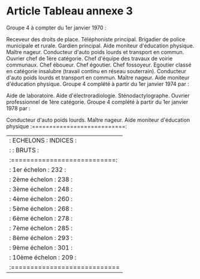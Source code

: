# Article Tableau annexe 3

Groupe 4 à compter du 1er janvier 1970 :

Receveur des droits de place. Téléphoniste principal. Brigadier de police municipale et rurale. Gardien principal. Aide moniteur d'éducation physique. Maître nageur. Conducteur d'auto poids lourds et transport en commun. Ouvrier chef de 1ère catégorie. Chef d'équipe des travaux de voirie communaux. Chef éboueur. Chef égoutier. Chef fossoyeur. Egoutier classé en catégorie insalubre (travail continu en  réseau souterrain). Conducteur d'auto poids lourds et transport en commun. Maître nageur. Aide moniteur d'éducation physique. Groupe 4 complété à partir du 1er janvier 1974 par :

Aide de laboratoire. Aide d'électroradiologie. Sténodactylographe. Ouvrier professionnel de 1ère catégorie. Groupe 4 complété à partir du 1er janvier 1978 par :

Conducteur d'auto poids lourds. Maître nageur. Aide moniteur d'éducation physique :===========================:

<table>
<tr>
<td> :   ECHELONS    :  INDICES  :</td>
</tr>
<tr>
<td> :               :   BRUTS   :</td>
</tr>
<tr>
<td> :===========================:</td>
</tr>
<tr>
<td> :  1er  échelon :    232    :</td>
</tr>
<tr>
<td> :  2ème échelon :    238    :</td>
</tr>
<tr>
<td> :  3ème échelon :    248    :</td>
</tr>
<tr>
<td> :  4ème échelon :    260    :</td>
</tr>
<tr>
<td> :  5ème échelon :    268    :</td>
</tr>
<tr>
<td> :  6ème échelon :    278    :</td>
</tr>
<tr>
<td> :  7ème échelon :    285    :</td>
</tr>
<tr>
<td> :  8ème échelon :    293    :</td>
</tr>
<tr>
<td> :  9ème échelon :    301    :</td>
</tr>
<tr>
<td> : 10ème échelon :    209    :</td>
</tr>
<tr>
<td> :============================</td>
</tr>
</table>
